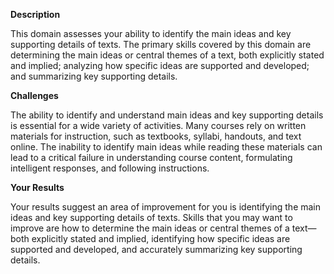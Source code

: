 **Description**

This domain assesses your ability to identify the main ideas and key supporting details of texts. The primary skills covered by this domain are determining the main ideas or central themes of a text, both explicitly stated and implied; analyzing how specific ideas are supported and developed; and summarizing key supporting details.

**Challenges**

The ability to identify and understand main ideas and key supporting details is essential for a wide variety of activities. Many courses rely on written materials for instruction, such as textbooks, syllabi, handouts, and text online. The inability to identify main ideas while reading these materials can lead to a critical failure in understanding course content, formulating intelligent responses, and following instructions.   

**Your Results**

Your results suggest an area of improvement for you is identifying the main ideas and key supporting details of texts. Skills that you may want to improve are how to determine the main ideas or central themes of a text—both explicitly stated and implied, identifying how specific ideas are supported and developed, and accurately summarizing key supporting details.
